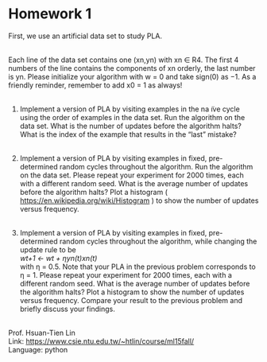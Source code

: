 # Homework 1

First, we use an artificial data set to study PLA. <br /><br />

Each line of the data set contains one (xn,yn) with xn ∈ R4. The first 4 numbers of the line contains the components of xn orderly, the last number is yn. Please initialize your algorithm with w = 0 and take sign(0) as −1. As a friendly reminder, remember to add x0 = 1 as always! <br /><br />

1. Implement a version of PLA by visiting examples in the na ̈ıve cycle using the order of examples in the data set. Run the algorithm on the data set. What is the number of updates before the algorithm halts? What is the index of the example that results in the “last” mistake? <br /><br />

2. Implement a version of PLA by visiting examples in fixed, pre-determined random cycles throughout the algorithm. Run the algorithm on the data set. Please repeat your experiment for 2000 times, each with a different random seed. What is the average number of updates before the algorithm halts? Plot a histogram ( https://en.wikipedia.org/wiki/Histogram ) to show the number of updates versus frequency. <br /><br />

3. Implement a version of PLA by visiting examples in fixed, pre-determined random cycles throughout the algorithm, while changing the update rule to be <br />
*wt+1 ← wt + ηyn(t)xn(t)* <br />
with η = 0.5. Note that your PLA in the previous problem corresponds to η = 1. Please repeat your experiment for 2000 times, each with a different random seed. What is the average number of updates before the algorithm halts? Plot a histogram to show the number of updates versus frequency. Compare your result to the previous problem and briefly discuss your findings. <br /><br />

Prof. Hsuan-Tien Lin <br />
Link: https://www.csie.ntu.edu.tw/~htlin/course/ml15fall/ <br />
Language: python <br />
